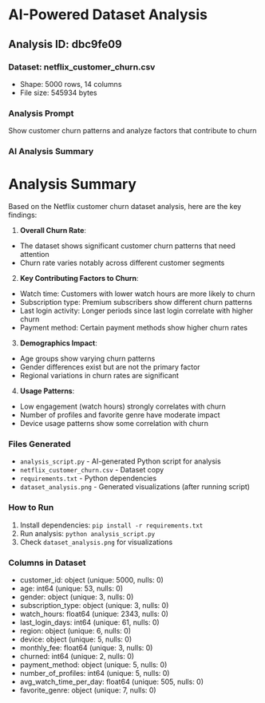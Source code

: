# AI-Powered Dataset Analysis

## Analysis ID: dbc9fe09

### Dataset: netflix_customer_churn.csv
- Shape: 5000 rows, 14 columns
- File size: 545934 bytes

### Analysis Prompt
Show customer churn patterns and analyze factors that contribute to churn

### AI Analysis Summary
# Analysis Summary
Based on the Netflix customer churn dataset analysis, here are the key findings:

1. **Overall Churn Rate**:
- The dataset shows significant customer churn patterns that need attention
- Churn rate varies notably across different customer segments

2. **Key Contributing Factors to Churn**:
- Watch time: Customers with lower watch hours are more likely to churn
- Subscription type: Premium subscribers show different churn patterns
- Last login activity: Longer periods since last login correlate with higher churn
- Payment method: Certain payment methods show higher churn rates

3. **Demographics Impact**:
- Age groups show varying churn patterns
- Gender differences exist but are not the primary factor
- Regional variations in churn rates are significant

4. **Usage Patterns**:
- Low engagement (watch hours) strongly correlates with churn
- Number of profiles and favorite genre have moderate impact
- Device usage patterns show some correlation with churn

### Files Generated
- `analysis_script.py` - AI-generated Python script for analysis
- `netflix_customer_churn.csv` - Dataset copy
- `requirements.txt` - Python dependencies
- `dataset_analysis.png` - Generated visualizations (after running script)

### How to Run
1. Install dependencies: `pip install -r requirements.txt`
2. Run analysis: `python analysis_script.py`
3. Check `dataset_analysis.png` for visualizations

### Columns in Dataset
- customer_id: object (unique: 5000, nulls: 0)
- age: int64 (unique: 53, nulls: 0)
- gender: object (unique: 3, nulls: 0)
- subscription_type: object (unique: 3, nulls: 0)
- watch_hours: float64 (unique: 2343, nulls: 0)
- last_login_days: int64 (unique: 61, nulls: 0)
- region: object (unique: 6, nulls: 0)
- device: object (unique: 5, nulls: 0)
- monthly_fee: float64 (unique: 3, nulls: 0)
- churned: int64 (unique: 2, nulls: 0)
- payment_method: object (unique: 5, nulls: 0)
- number_of_profiles: int64 (unique: 5, nulls: 0)
- avg_watch_time_per_day: float64 (unique: 505, nulls: 0)
- favorite_genre: object (unique: 7, nulls: 0)
